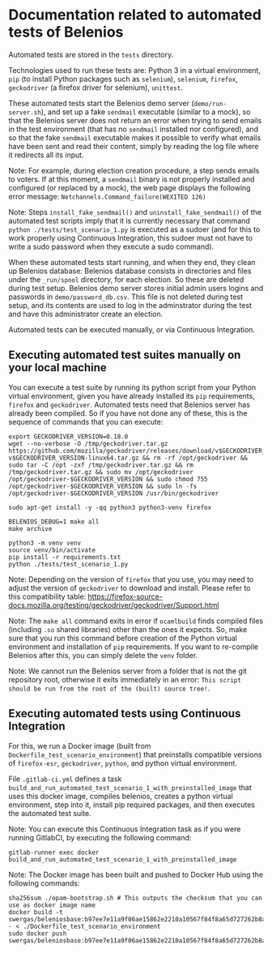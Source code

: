# Documentation related to automated tests of Belenios

Automated tests are stored in the `tests` directory.

Technologies used to run these tests are: Python 3 in a virtual environment, `pip` (to install Python packages such as `selenium`), `selenium`, `firefox`, `geckodriver` (a firefox driver for selenium), `unittest`.

These automated tests start the Belenios demo server (`demo/run-server.sh`), and set up a fake `sendmail` executable (similar to a mock), so that the Belenios server does not return an error when trying to send emails in the test environment (that has no `sendmail` installed nor configured), and so that the fake `sendmail` executable makes it possible to verify what emails have been sent and read their content, simply by reading the log file where it redirects all its input.

Note: For example, during election creation procedure, a step sends emails to voters. If at this moment, a `sendmail` binary is not properly installed and configured (or replaced by a mock), the web page displays the following error message: `Netchannels.Command_failure(WEXITED 126)`

Note: Steps `install_fake_sendmail()` and `uninstall_fake_sendmail()` of the automated test scripts imply that it is currently necessary that command `python ./tests/test_scenario_1.py` is executed as a sudoer (and for this to work properly using Continuous Integration, this sudoer must not have to write a sudo password when they execute a sudo command).

When these automated tests start running, and when they end, they clean up Belenios database: Belenios database consists in directories and files under the `_run/spool` directory, for each election. So these are deleted during test setup. Belenios demo server stores initial admin users logins and passwords in `demo/password_db.csv`. This file is not deleted during test setup, and its contents are used to log in the adminstrator during the test and have this administrator create an election. 

Automated tests can be executed manually, or via Continuous Integration.

## Executing automated test suites manually on your local machine

You can execute a test suite by running its python script from your Python virtual environment, given you have already installed its `pip` requirements, `firefox` and `geckodriver`. Automated tests need that Belenios server has already been compiled. So if you have not done any of these, this is the sequence of commands that you can execute:

```
export GECKODRIVER_VERSION=0.18.0
wget --no-verbose -O /tmp/geckodriver.tar.gz https://github.com/mozilla/geckodriver/releases/download/v$GECKODRIVER_VERSION/geckodriver-v$GECKODRIVER_VERSION-linux64.tar.gz && rm -rf /opt/geckodriver && sudo tar -C /opt -zxf /tmp/geckodriver.tar.gz && rm /tmp/geckodriver.tar.gz && sudo mv /opt/geckodriver /opt/geckodriver-$GECKODRIVER_VERSION && sudo chmod 755 /opt/geckodriver-$GECKODRIVER_VERSION && sudo ln -fs /opt/geckodriver-$GECKODRIVER_VERSION /usr/bin/geckodriver

sudo apt-get install -y -qq python3 python3-venv firefox

BELENIOS_DEBUG=1 make all
make archive

python3 -m venv venv
source venv/bin/activate
pip install -r requirements.txt
python ./tests/test_scenario_1.py
```

Note: Depending on the version of `firefox` that you use, you may need to adjust the version of `geckodriver` to download and install. Please refer to this compatibility table: https://firefox-source-docs.mozilla.org/testing/geckodriver/geckodriver/Support.html

Note: The `make all` command exits in error if `ocamlbuild` finds compiled files (including `.so` shared libraries) other than the ones it expects. So, make sure that you run this command before creation of the Python virtual environment and installation of `pip` requirements. If you want to re-compile Belenios after this, you can simply delete the `venv` folder.

Note: We cannot run the Belenios server from a folder that is not the git repository root, otherwise it exits immediately in an error: `This script should be run from the root of the (built) source tree!`.


## Executing automated tests using Continuous Integration

For this, we run a Docker image (built from `Dockerfile_test_scenario_environment`) that preinstalls compatible versions of `firefox-esr`, `geckodriver`, `python`, and python virtual environment.

File `.gitlab-ci.yml` defines a task `build_and_run_automated_test_scenario_1_with_preinstalled_image` that uses this docker image, compiles belenios, creates a python virtual environment, step into it, install pip required packages, and then executes the automated test suite.

Note: You can execute this Continuous Integration task as if you were running GitlabCI, by executing the following command:

```
gitlab-runner exec docker build_and_run_automated_test_scenario_1_with_preinstalled_image
```

Note: The Docker image has been built and pushed to Docker Hub using the following commands:

```
sha256sum ./opam-bootstrap.sh # This outputs the checksum that you can use as docker image name
docker build -t swergas/beleniosbase:b97ee7e11a9f06ae15862e2210a10567f84f8a65d727262b8a5f0c513f9be5b6_test_scenario_environment - < ./Dockerfile_test_scenario_environment
sudo docker push swergas/beleniosbase:b97ee7e11a9f06ae15862e2210a10567f84f8a65d727262b8a5f0c513f9be5b6_test_scenario_environment
```


